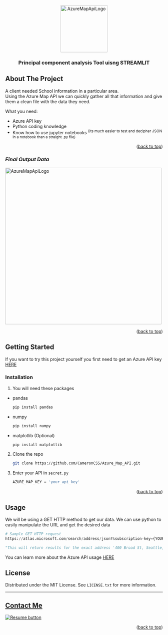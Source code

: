<a name="readme-top"></a>


<!-- PROJECT LOGO -->
<br />
<div align="center">
    <img src="https://github.com/user-attachments/assets/40d681d5-5b1f-4c93-bddc-83bc07cd5a5e" alt="AzureMapApiLogo" height="150">
  </a>

  <h3 align="center">Principal component analysis Tool uisng STREAMLIT</h3>
</div>


<!-- ABOUT THE PROJECT -->
## About The Project

A client needed School information in a particular area. 
<br>
Using the Azure Map API we can quickly gather all that information and give them a clean file with the data they need.

What you need:
* Azure API key
* Python coding knowledge
* Know how to use jupyter notebooks 
<sup>(Its much easier to test and decipher JSON in a notebook than a straight .py file)</sup>



<p align="right">(<a href="#readme-top">back to top</a>)</p>



### *Final Output Data*
 <img src="https://github.com/user-attachments/assets/da17c99d-ea7d-45ac-9d04-1b378df240d4" alt="AzureMapApiLogo" height="500">



<p align="right">(<a href="#readme-top">back to top</a>)</p>



<!-- GETTING STARTED -->
## Getting Started

If you want to try this project yourself you first need to get an Azure API key [HERE](https://azure.microsoft.com/en-us/products/azure-maps)

### Installation

1. You will need these packages
* pandas
  ```sh
  pip install pandas
  ```
* numpy
  ```sh
  pip install numpy
  ```
* matplotlib (Optional)
  ```sh
  pip install matplotlib
  ```


2. Clone the repo
   ```sh
   git clone https://github.com/CameronCSS/Azure_Map_API.git
   ```
3. Enter your API in `secret.py`
   ```py
   AZURE_MAP_KEY = 'your_api_key'
   ```

<p align="right">(<a href="#readme-top">back to top</a>)</p>



<!-- USAGE EXAMPLES -->
## Usage

We will be using a GET HTTP method to get our data. We can use python to easily manipulate the URL and get the desired data
```python
# Sample GET HTTP request
https://atlas.microsoft.com/search/address/json?&subscription-key={YOUR-AZURE_MAP_KEY}&api-version=1.0&language=en-US&query=400 Broad St, Seattle, WA 98109

"This will return results for the exact address '400 Broad St, Seattle, WA 98109'"
```

You can learn more about the Azure API usage [HERE](https://learn.microsoft.com/en-us/azure/azure-maps/how-to-search-for-address)



<!-- LICENSE -->
## License

Distributed under the MIT License. See `LICENSE.txt` for more information.



----

<a name="Contact"></a> 
## <a href="https://camdoesdata.com/#contact">Contact Me</a>

  </table>
  <p style="margin-left: auto;">
    <a href="https://drive.google.com/file/d/1YaM4hDtt2-79ShBVTN06Y3BU79LvFw6J/view?usp=sharing" target="_blank" rel="noopener noreferrer">
      <img src="https://user-images.githubusercontent.com/121735588/215364205-abdfc0ac-53db-4733-8d43-b57c1bafb802.png" alt="Resume button">
    </a>
  </p>
</div>


<p align="right">(<a href="#readme-top">back to top</a>)</p>

